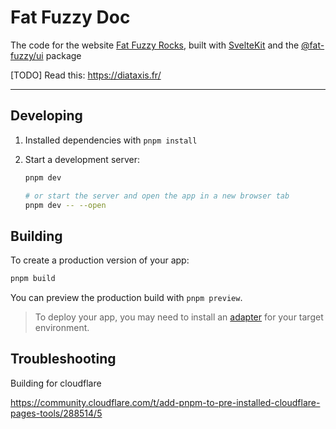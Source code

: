 # Fat Fuzzy Doc

The code for the website [Fat Fuzzy Rocks](https://rocks.pages.dev/), built with [SvelteKit](https://kit.svelte.dev/) and the [@fat-fuzzy/ui](https://github.com/fat-fuzzy/rocks/tree/main/packages/ui) package

[TODO] Read this: https://diataxis.fr/

---

## Developing

1. Installed dependencies with `pnpm install`

1. Start a development server:

   ```bash
   pnpm dev

   # or start the server and open the app in a new browser tab
   pnpm dev -- --open
   ```

## Building

To create a production version of your app:

```bash
pnpm build
```

You can preview the production build with `pnpm preview`.

> To deploy your app, you may need to install an [adapter](https://kit.svelte.dev/docs/adapters) for your target environment.

## Troubleshooting

Building for cloudflare

https://community.cloudflare.com/t/add-pnpm-to-pre-installed-cloudflare-pages-tools/288514/5

